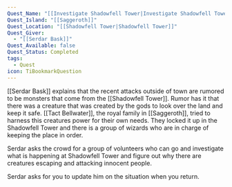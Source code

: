 ```yaml
---
Quest_Name: "[[Investigate Shadowfell Tower|Investigate Shadowfell Tower]]"
Quest_Island: "[[Saggeroth]]"
Quest_Location: "[[Shadowfell Tower|Shadowfell Tower]]"
Quest_Giver:
  - "[[Serdar Bask]]"
Quest_Available: false
Quest_Status: Completed
tags:
  - Quest
icon: TiBookmarkQuestion
---
```

[[Serdar Bask]] explains that the recent attacks outside of town are rumored to be monsters that come from the [[Shadowfell Tower]]. Rumor has it that there was a creature that was created by the gods to look over the land and keep it safe. [[Tact Bellwater]], the royal family in [[Saggeroth]], tried to harness this creatures power for their own needs. They locked it up in the Shadowfell Tower and there is a group of wizards who are in charge of keeping the place in order.  

Serdar asks the crowd for a group of volunteers who can go and investigate what is happening at Shadowfell Tower and figure out why there are creatures escaping and attacking innocent people. 

Serdar asks for you to update him on the situation when you return.